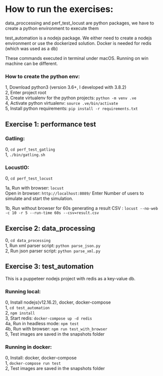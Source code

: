 # How to run the exercises:
data_proccessing and perf_test_locust are python packages, 
we have to create a python environment to execute them

test_automation is a nodejs package. We either need to create a nodejs environment 
or use the dockerized solution. Docker is needed for redis (which was used as a db)

These commands executed in terminal under macOS. Running on win machine can be different.

### How to create the python env:
1, Download python3 (version 3.6+, I developed with 3.8.2)  
2, Enter project root  
3, Create virtualenv for the python projects: `python -m venv .ve`  
4, Activate python virtualenv: `source .ve/bin/activate`  
5, Install python requirements: `pip install -r requirements.txt`

## Exercise 1: performance test

### Gatling:
0, `cd perf_test_gatling`  
1, `./bin/gatling.sh`

### LocustIO:
0, `cd perf_test_locust`  

1a, Run with browser: `locust`  
Open in browser: `http://localhost:8089/` Enter Number of users to simulate and start the simulation.

1b, Run without browser for 60s generating a result CSV : `locust --no-web -c 10 -r 5 --run-time 60s --csv=result.csv`


## Exercise 2: data_processing
0, `cd data_processing`  
1, Run xml parser script: `python parse_json.py`  
2, Run json parser script: `python parse_xml.py`  


## Exercise 3: test_automation
This is a puppeteer nodejs project with redis as a key-value db.
### Running local:
0, Install nodejs(v12.16.2), docker, docker-compose  
1, `cd test_automation`  
2, `npm install`  
3, Start redis: `docker-compose up -d redis`  
4a, Run in headless mode: `npm test`  
4b, Run with browser: `npm run test_with_browser`  
5, Test images are saved in the snapshots folder


### Running in docker:
0, Install: docker, docker-compose  
1, `docker-compose run test`  
2, Test images are saved in the snapshots folder  
